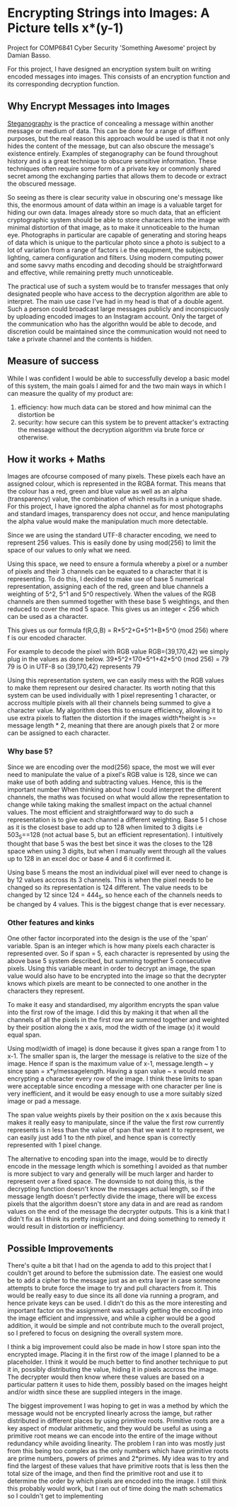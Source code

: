 # Encrypting Strings into Images: A Picture tells x*(y-1)
Project for COMP6841 Cyber Security 'Something Awesome' project by Damian Basso.

For this project, I have designed an encryption system built on writing encoded messages into images.
This consists of  an encryption function and its corresponding decryption function. 

## Why Encrypt Messages into Images

[Steganography](https://en.wikipedia.org/wiki/Steganography) is the practice of concealing a message within another message or medium of data. This can be done for a range of diffrent purposes, but the real reason this approach would be used is that it not only hides the content of the message, but can also obscure the message's existence entirely. Examples of steganography can be found throughout history and is a great technique to obscure sensitive information. These techniques often require some form of a private key or commonly shared secret among the exchanging parties that allows them to decode or extract the obscured message. 

So seeing as there is clear security value in obscuring one's message like this, the enormous amount of data within an image is a valuable target for hiding our own data. Images already store so much data, that an efficient cryptographic system should be able to store characters into the image with minimal distortion of that image, as to make it unnoticeable to the human eye. Photographs in particular are capable of generating and storing heaps of data which is unique to the particular photo since a photo is subject to a lot of variation from a range of factors i.e the equipment, the subjects, lighting, camera configuration and filters. Using modern computing power and some savvy maths encoding and decoding should be straightforward and effective, while remaining pretty much unnoticeable.

The practical use of such a system would be to transfer messages that only designated people who have access to the decryption algorithm are able to interpret. The main use case I've had in my head is that of a double agent. Such a person could broadcast large messages publicly and inconspicuosly by uploading encoded images to an Instagram account. Only the target of the communication who has the algorithn would be able to decode, and discretion could be maintained since the communication would not need to take a private channel and the contents is hidden.

## Measure of success

While I was  confident I would be able to successfully develop a basic model of this system, the main goals I aimed for and the two main 
ways in which I can measure the quality of my product are:

1) efficiency: how much data can be stored and how minimal can the distortion be  
2) security: how secure can this system be to prevent attacker's extracting the message without the decryption algorithm via brute force or otherwise.


## How it works + Maths

Images are ofcourse composed of many pixels. 
These pixels each have an assigned colour, which is represented in the RGBA format. This means that the colour has a red, green and blue value as well as 
an alpha (transparency) value, the combination of which results in a unique shade.
For this project, I have ignored the alpha channel as for most photographs and standard images, transparency does not occur, and hence manipulating the
alpha value would make the manipulation much more detectable.

Since we are using the standard UTF-8 character encoding, we need to represent 256 values. This is easily done by using mod(256) to limit the space of our values to only what we need.

Using this space, we need to ensure a formula whereby a pixel or a number of pixels and their 3 channels can be equated to a character that it is representing. To do this, I decided to make use of base 5 numerical representation, assigning each of the red, green and blue channels a weighting of 5^2, 5^1 and 5^0 respectively. When the values of the RGB channels are then summed together with these base 5 weightings, and then reduced to cover the mod 5 space. This gives us an integer < 256 which can be used as a character.

This gives us our formula f(R,G,B) = R\*5^2+G\*5^1+B\*5^0 (mod 256) where f is our encoded character.

For example to decode the pixel with RGB value RGB=(39,170,42) we simply plug in the values as done below.
  39\*5^2+170\*5^1+42\*5^0 (mod 256) = 79
  79 is O in UTF-8 so (39,170,42) represents 79
  
Using this representation system, we can easily mess with the RGB values to make them represent our desired character. Its worth noting that this system can be used individually with 1 pixel representing 1 character, or accross multiple pixels with all their channels being summed to give a character value. My algorithm does this to ensure efficiency, allowing it to use extra pixels to flatten the distortion if the images width\*height is >= message length * 2, meaning that there are anough pixels that 2 or more can be assigned to each character.

### Why base 5?

Since we are encoding over the mod(256) space, the most we will ever need to manipulate the value of a pixel's RGB value is 128, since we can make use of both adding and subtracting values. Hence, this is the important number When thinking about how I could interpret the different channels, the maths was focused on what would allow the representation to change while taking making the smallest impact on the actual channel values. The most efficient and straightforward way to do such a representation is to give each channel a different weighting. Base 5 I chose as it is the closest base to add up to 128 when limited to 3 digits i.e 503<sub>5</sub>==128 (not actual base 5, but an efficient representation). I intuitively thought that base 5 was the best bet since it was the closes to the 128 space when using 3 digits, but when I manually went through all the values up to 128 in an excel doc or base 4 and 6 it confirmed it.

Using base 5 means the most an individual pixel will ever need to change is by 12 values accross its 3 channels. This is when the pixel needs to be changed so its representation is 124 different. The value needs to be changed by 12 since 124 = 444<sub>5</sub>, so hence each of the channels needs to be changed by 4 values. This is the biggest change that is ever necessary.


### Other features and kinks

One other factor incorporated into the design is the use of the 'span' variable. Span is an integer which is how many pixels each character is represented over. So if span = 5, each character is represented by using the above base 5 system described, but summing together 5 consecutive pixels. Using this variable meant in order to decrypt an image, the span value would also have to be encrypted into the image so that the decrypter knows which pixels are meant to be connected to one another in the characters they represent. 

To make it easy and standardised, my algorithm encrypts the span value into the first row of the image. I did this by making it that when all the channels of all the pixels in the first row are summed together and weighted by their position along the x axis, mod the width of the image (x) it would equal span.

Using mod(width of image) is done because it gives span a range from 1 to x-1. The smaller span is, the larger the message is relative to the size of the image. Hence if span is the maximum value of x-1, message.length ~ y since span = x\*y/messagelength. Having a span value ~ x would mean encrypting a character every row of the image. I think these limits to span were acceptable since encoding a message with one character per line is very inefficient, and it would be easy enough to use a more suitably sized image or pad a message. 

The span value weights pixels by their position on the x axis because this makes it really easy to manipulate, since if the value the first row currently represents is n less than the value of span that we want it to represent, we can easily just add 1 to the nth pixel, and hence span is correctly represented with 1 pixel change.

The alternative to encoding span into the image, would be to directly encode in the message length which is something I avoided as that number is more subject to vary and generally will be much larger and harder to represent over a fixed space. The downside to not doing this, is the decrypting function doesn't know the messages actual length, so if the message length doesn't perfectly divide the image, there will be excess pixels that the algorithm doesn't store any data in and are read as random values on the end of the message the decrypter outputs. This is a kink that I didn't fix as I think its pretty insignificant and doing something to remedy it would result in distortion or inefficiency.


## Possible Improvements 

There's quite a bit that I had on the agenda to add to this project that I couldn't get around to before the submission date. The easiest one would be to add a cipher to the message just as an extra layer in case someone attempts to brute force the image to try and pull characters from it. This would be really easy to due since its all done via running a program, and hence private keys can be used. I didn't do this as the more interesting and important factor on the assignment was actually getting the encoding into the image efficient and impressive, and while a cipher would be a good addition, it would be simple and not contribute much to the overall project, so I prefered to focus on designing the overall system more.

I think a big improvement could also be made in how I store span into the encrypted image. Placing it in the first row of the image I planned to be a placeholder. I think it would be much better to find another technique to put it in, possibly distributing the value, hiding it in pixels accross the image. The decrypter would then know where these values are based on a particular pattern it uses to hide them, possibly based on the images height and/or width since these are supplied integers in the image.

The biggest improvement I was hoping to get in was a method by which the message would not be encrypted linearly across the iamge, but rather distributed in different places by using primitive roots. Primitive roots are a key aspect of modular arithmetic, and they would be useful as using a primitive root means we can encode into the entire of the image without redundancy while avoiding linearity. The problem I ran into was mostly just from this being too complex as the only numbers which have primitive roots are prime numbers, powers of primes and 2\*primes. My idea was to try and find the largest of these values that have primitive roots that is less then the total size of the image, and then find the primitive root and use it to determine the order by which pixels are encoded into the image. I still think this probably would work, but I ran out of time doing the math schematics so I couldn't get to implementing
